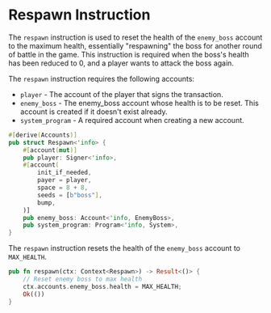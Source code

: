 # Respawn Instruction

The `respawn` instruction is used to reset the health of the `enemy_boss` account to the maximum health, essentially "respawning" the boss for another round of battle in the game. This instruction is required when the boss's health has been reduced to 0, and a player wants to attack the boss again.

The `respawn` instruction requires the following accounts:

- `player` - The account of the player that signs the transaction.
- `enemy_boss` - The enemy_boss account whose health is to be reset. This account is created if it doesn't exist already.
- `system_program` - A required account when creating a new account.

```rust
#[derive(Accounts)]
pub struct Respawn<'info> {
    #[account(mut)]
    pub player: Signer<'info>,
    #[account(
        init_if_needed,
        payer = player,
        space = 8 + 8,
        seeds = [b"boss"],
        bump,
    )]
    pub enemy_boss: Account<'info, EnemyBoss>,
    pub system_program: Program<'info, System>,
}
```

The `respawn` instruction resets the health of the `enemy_boss` account to `MAX_HEALTH`.

```rust
pub fn respawn(ctx: Context<Respawn>) -> Result<()> {
    // Reset enemy boss to max health
    ctx.accounts.enemy_boss.health = MAX_HEALTH;
    Ok(())
}
```
